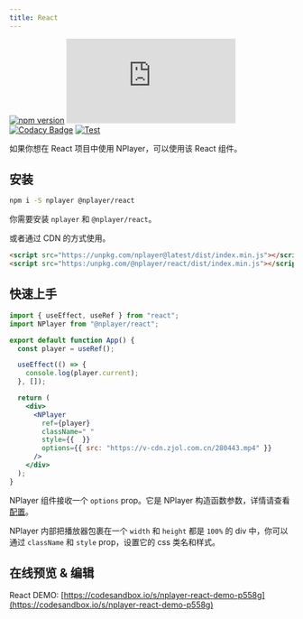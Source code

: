 ```yaml
---
title: React
---
```


[![npm version](https://img.shields.io/npm/v/nplayer?logo=npm)](https://github.com/woopen/nplayer) 
[![gzip size](https://badge-size.herokuapp.com/woopen/nplayer/main/packages/nplayer-react/dist/index.min.js?compression=gzip)](https:/unpkg.com/@nplayer/react/dist/index.min.js) 
[![Codacy Badge](https://app.codacy.com/project/badge/Grade/08e3f1086b5748aaa745ca655ecd1c6a)](https://www.codacy.com/gh/woopen/nplayer/dashboard?utm_source=github.com&amp;utm_medium=referral&amp;utm_content=woopen/nplayer&amp;utm_campaign=Badge_Grade) 
[![Test](https://github.com/woopen/nplayer/actions/workflows/test.yml/badge.svg?branch=main)](https://github.com/woopen/nplayer/actions/workflows/test.yml) 

如果你想在 React 项目中使用 NPlayer，可以使用该 React 组件。

## 安装

```bash
npm i -S nplayer @nplayer/react
```

你需要安装 `nplayer` 和 `@nplayer/react`。

或者通过 CDN 的方式使用。

```html
<script src="https://unpkg.com/nplayer@latest/dist/index.min.js"></script>
<script src="https:/unpkg.com/@nplayer/react/dist/index.min.js"></script>
```

## 快速上手

```jsx
import { useEffect, useRef } from "react";
import NPlayer from "@nplayer/react";

export default function App() {
  const player = useRef();

  useEffect(() => {
    console.log(player.current);
  }, []);

  return (
    <div>
      <NPlayer
        ref={player}
        className=" "
        style={{  }}
        options={{ src: "https://v-cdn.zjol.com.cn/280443.mp4" }}
      />
    </div>
  );
}
```

NPlayer 组件接收一个 `options` prop。它是 NPlayer 构造函数参数，详情请查看 [配置](api/config.md)。

NPlayer 内部把播放器包裹在一个 `width` 和 `height` 都是 `100%` 的 div 中，你可以通过 `className` 和 `style` prop，设置它的 css 类名和样式。

## 在线预览 & 编辑

React DEMO: [https://codesandbox.io/s/nplayer-react-demo-p558g](https://codesandbox.io/s/nplayer-react-demo-p558g)
